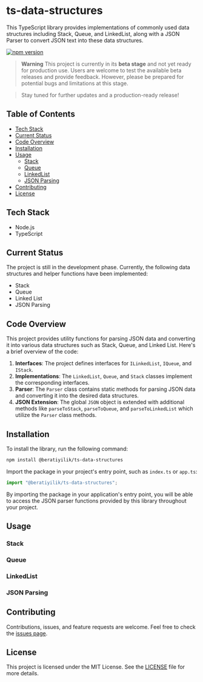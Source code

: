 
# ts-data-structures

This TypeScript library provides implementations of commonly used data structures including Stack, Queue, and LinkedList, along with a JSON Parser to convert JSON text into these data structures.

[![npm version](https://img.shields.io/npm/v/@beratiyilik/ts-data-structures.svg?style=flat)](https://www.npmjs.com/package/@beratiyilik/ts-data-structures)

> **Warning**
> This project is currently in its **beta stage** and not yet ready for production use. Users are welcome to test the available beta releases and provide feedback. However, please be prepared for potential bugs and limitations at this stage.

> Stay tuned for further updates and a production-ready release!

## Table of Contents

- [Tech Stack](#tech-stack)
- [Current Status](#current-status)
- [Code Overview](#code-overview)
- [Installation](#installation)
- [Usage](#usage)
  - [Stack](#stack)
  - [Queue](#queue)
  - [LinkedList](#linkedlist)
  - [JSON Parsing](#json-parsing)
- [Contributing](#contributing)
- [License](#license)

## Tech Stack

- Node.js
- TypeScript

## Current Status

The project is still in the development phase. Currently, the following data structures and helper functions have been implemented:

- Stack
- Queue
- Linked List
- JSON Parsing

## Code Overview

This project provides utility functions for parsing JSON data and converting it into various data structures such as Stack, Queue, and Linked List. Here's a brief overview of the code:

1. **Interfaces**: The project defines interfaces for `ILinkedList`, `IQueue`, and `IStack`.
2. **Implementations**: The `LinkedList`, `Queue`, and `Stack` classes implement the corresponding interfaces.
3. **Parser**: The `Parser` class contains static methods for parsing JSON data and converting it into the desired data structures.
4. **JSON Extension**: The global `JSON` object is extended with additional methods like `parseToStack`, `parseToQueue`, and `parseToLinkedList` which utilize the `Parser` class methods.

## Installation

To install the library, run the following command:

```bash
npm install @beratiyilik/ts-data-structures
```
Import the package in your project's entry point, such as `index.ts` or `app.ts`:
```typescript
import "@beratiyilik/ts-data-structures";
```
By importing the package in your application's entry point, you will be able to access the JSON parser functions provided by this library throughout your project.

## Usage
### Stack
### Queue
### LinkedList
### JSON Parsing

## Contributing

Contributions, issues, and feature requests are welcome. Feel free to check the [issues page](https://github.com/beratiyilik/ts-data-structures/issues).

## License

This project is licensed under the MIT License. See the [LICENSE](LICENSE) file for more details.
